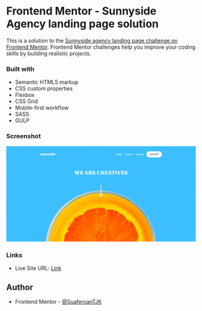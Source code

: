 # Frontend Mentor - Sunnyside Agency landing page solution
This is a solution to the [Sunnyside agency landing page challenge on Frontend Mentor](https://www.frontendmentor.io/challenges/sunnyside-agency-landing-page-7yVs3B6ef).
Frontend Mentor challenges help you improve your coding skills by building realistic projects.

### Built with
- Semantic HTML5 markup
- CSS custom properties
- Flexbox
- CSS Grid
- Mobile-first workflow
- SASS
- GULP

### Screenshot
![](./screenshot.png)

### Links
- Live Site URL: [Link](https://suaferoantjk.github.io/Sunnyside-Agency/)

## Author
- Frontend Mentor - [@SuaferoanTJK](https://www.frontendmentor.io/profile/SuaferoanTJK)
